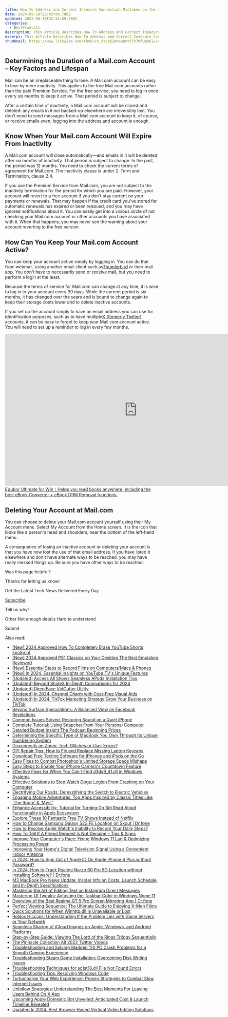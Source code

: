 ```yaml
---
title: How To Address and Correct Insecure Connection Mistakes on the Internet
date: 2024-08-18T22:43:09.780Z
updated: 2024-08-19T22:43:09.780Z
categories:
  - BestProducts
description: This Article Describes How To Address and Correct Insecure Connection Mistakes on the Internet
excerpt: This Article Describes How To Address and Correct Insecure Connection Mistakes on the Internet
thumbnail: https://www.lifewire.com/thmb/xo_2t5e5ZeVaabmtT7h70fUp9UI=/400x300/filters:no_upscale():max_bytes(150000):strip_icc():format(webp)/Firefox_-_Insecure_connection_on_CACert-5e485d89abc5433bb28cee215df06feb.jpg
---
```


## Determining the Duration of a Mail.com Account – Key Factors and Lifespan
 Mail can be an irreplaceable thing to lose. A Mail.com account can be easy to lose by mere inactivity. This applies to the free Mail.com accounts rather than the paid Premium Service. For the free service, you need to log in once every six months to keep it active. That period is subject to change.

 After a certain time of inactivity, a Mail.com account will be closed and deleted: any emails in it not backed-up elsewhere are irreversibly lost. You don't need to send messages from a Mail.com account to keep it, of course, or receive emails even; logging into the address and account is enough.

## Know When Your Mail.com Account Will Expire From Inactivity

 A Mail.com account will close automatically—and emails in it will be deleted after six months of inactivity. That period is subject to change. In the past, the period was 12 months. You need to check the current terms of agreement for Mail.com. The inactivity clause is under 2\. Term and Termination, clause 2.4.

 If you use the Premium Service from Mail.com, you are not subject to the inactivity termination for the period for which you are paid. However, your account will revert to a free account if you don't stay current on your payments or renewals. That may happen if the credit card you've stored for automatic renewals has expired or been reissued, and you may have ignored notifications about it. You can easily get into a vicious circle of not checking your Mail.com account or other accounts you have associated with it. When that happens, you may never see the warning about your account reverting to the free version.

## How Can You Keep Your Mail.com Account Active?

 You can keep your account active simply by logging in. You can do that from webmail, using another email client such as[Thunderbird](https://www.lifewire.com/mozilla-thunderbird-review-1173071) or their mail app. You don't have to necessarily send or receive mail, but you need to perform a login at the least.

 Because the terms of service for Mail.com can change at any time, it is wise to log in to your account every 30 days. While the current period is six months, it has changed over the years and is bound to change again to keep their storage costs lower and to delete inactive accounts.

 If you set up the account simply to have an email address you can use for identification purposes, such as to have multiple[X (formerly Twitter)](https://www.lifewire.com/what-exactly-is-twitter-2483331) accounts, it can be easy to forget to keep your Mail.com account active. You will need to set up a reminder to log in every few months.

<!-- affiliate ads begin -->
<a href="https://secure.2checkout.com/order/checkout.php?PRODS=4599951&QTY=1&AFFILIATE=108875&CART=1"><iframe width="864" height="500" src="https://www.youtube.com/embed/jVnfr5HudQw" title="The Latest and Easiest Solution to Remove Kindle DRM on Windows (without Degrading)" frameborder="0" allow="accelerometer; autoplay; clipboard-write; encrypted-media; gyroscope; picture-in-picture; web-share" referrerpolicy="strict-origin-when-cross-origin" allowfullscreen></iframe>
Epubor Ultimate for Win：Helps you read books anywhere, including the best eBook Converter + eBook DRM Removal functions.</a>
<!-- affiliate ads end -->
## Deleting Your Account at Mail.com

 You can choose to delete your Mail.com account yourself using their My Account menu. Select My Account from the Home screen. It is the icon that looks like a person's head and shoulders, near the bottom of the left-hand menu.

 A consequence of losing an inactive account or deleting your account is that you have now lost the use of that email address. If you have listed it elsewhere and don't have alternate ways to be reached, you may have really messed things up. Be sure you have other ways to be reached.

Was this page helpful?

Thanks for letting us know!

 Get the Latest Tech News Delivered Every Day

[Subscribe](https://www.lifewire.com/#)

Tell us why!

 Other  Not enough details  Hard to understand

 Submit

<ins class="adsbygoogle"
     style="display:block"
     data-ad-format="autorelaxed"
     data-ad-client="ca-pub-7571918770474297"
     data-ad-slot="1223367746"></ins>



<ins class="adsbygoogle"
     style="display:block"
     data-ad-client="ca-pub-7571918770474297"
     data-ad-slot="8358498916"
     data-ad-format="auto"
     data-full-width-responsive="true"></ins>

<span class="atpl-alsoreadstyle">Also read:</span>
<div><ul>
<li><a href="https://eaxpv-info.techidaily.com/new-2024-approved-how-to-completely-erase-youtube-shorts-footprint/"><u>[New] 2024 Approved  How To Completely Erase YouTube Shorts Footprint</u></a></li>
<li><a href="https://screen-capture.techidaily.com/new-2024-approved-ps1-classics-on-your-desktop-the-best-emulators-reviewed/"><u>[New] 2024 Approved  PS1 Classics on Your Desktop  The Best Emulators Reviewed</u></a></li>
<li><a href="https://screen-sharing-recording.techidaily.com/new-essential-steps-to-record-films-on-computersmacs-and-phones/"><u>[New] Essential Steps to Record Films on Computers/Macs & Phones</u></a></li>
<li><a href="https://youtube-data.techidaily.com/n-2024-essential-insights-on-youtube-tvs-unique-features/"><u>[New] In 2024, Essential Insights on YouTube TV's Unique Features</u></a></li>
<li><a href="https://extra-lessons.techidaily.com/updated-access-all-shows-seamless-apods-installation-tips/"><u>[Updated] Access All Shows  Seamless APods Installation Tips</u></a></li>
<li><a href="https://remote-screen-capture.techidaily.com/updated-beyond-sharex-in-depth-comparisons-for-2024/"><u>[Updated] Beyond ShareX  In-Depth Comparisons for 2024</u></a></li>
<li><a href="https://facebook-videos.techidaily.com/updated-directface-vidcutter-utility/"><u>[Updated] DirectFace VidCutter Utility</u></a></li>
<li><a href="https://facebook-video-footage.techidaily.com/updated-in-2024-channel-charm-with-cost-free-visual-aids/"><u>[Updated] In 2024, Channel Charm with Cost-Free Visual Aids</u></a></li>
<li><a href="https://tiktok-video-recordings.techidaily.com/updated-in-2024-tiktok-marketing-strategy-grow-your-business-on-tiktok/"><u>[Updated] In 2024, TikTok Marketing Strategy  Grow Your Business on TikTok</u></a></li>
<li><a href="https://facebook.techidaily.com/beyond-surface-speculations-a-balanced-view-on-facebook-revelations/"><u>Beyond Surface Speculations: A Balanced View on Facebook Revelations</u></a></li>
<li><a href="https://techtrends.techidaily.com/common-issues-solved-restoring-sound-on-a-quiet-iphone/"><u>Common Issues Solved: Restoring Sound on a Quiet iPhone</u></a></li>
<li><a href="https://techtrends.techidaily.com/complete-tutorial-using-snapchat-from-your-personal-computer/"><u>Complete Tutorial: Using Snapchat From Your Personal Computer</u></a></li>
<li><a href="https://extra-hints.techidaily.com/detailed-budget-insight-the-podcast-beginning-prices/"><u>Detailed Budget Insight  The Podcast Beginning Prices</u></a></li>
<li><a href="https://techtrends.techidaily.com/determining-the-specific-type-of-macbook-you-own-through-its-unique-numbering-system/"><u>Determining the Specific Type of MacBook You Own Through Its Unique Numbering System</u></a></li>
<li><a href="https://techtrends.techidaily.com/disconnects-on-zoom-tech-glitches-or-user-errors/"><u>Disconnects on Zoom: Tech Glitches or User Errors?</u></a></li>
<li><a href="https://techtrends.techidaily.com/diy-repair-tips-how-to-fix-and-replace-missing-laptop-keycaps/"><u>DIY Repair Tips: How to Fix and Replace Missing Laptop Keycaps</u></a></li>
<li><a href="https://techtrends.techidaily.com/download-free-texting-software-for-iphones-and-ipods-on-the-go/"><u>Download Free Texting Software for iPhones and iPods on the Go</u></a></li>
<li><a href="https://techtrends.techidaily.com/easy-fixes-to-combat-photoshops-limited-storage-space-mishaps/"><u>Easy Fixes to Combat Photoshop's Limited Storage Space Mishaps</u></a></li>
<li><a href="https://techtrends.techidaily.com/easy-steps-to-enable-your-iphone-cameras-countdown-feature/"><u>Easy Steps to Enable Your iPhone Camera's Countdown Feature</u></a></li>
<li><a href="https://techtrends.techidaily.com/effective-fixes-for-when-you-cant-find-d3dx941dll-in-windows-systems/"><u>Effective Fixes for When You Can't Find d3dx9_41.dll in Windows Systems</u></a></li>
<li><a href="https://win-able.techidaily.com/effective-solutions-to-stop-watch-dogs-legion-from-crashing-on-your-computer/"><u>Effective Solutions to Stop Watch Dogs: Legion From Crashing on Your Computer</u></a></li>
<li><a href="https://techtrends.techidaily.com/electrifying-our-roads-demystifying-the-switch-to-electric-vehicles/"><u>Electrifying Our Roads: Demystifying the Switch to Electric Vehicles</u></a></li>
<li><a href="https://techtrends.techidaily.com/engaging-mobile-adventures-top-apps-inspired-by-classic-titles-like-the-room-and-myst/"><u>Engaging Mobile Adventures: Top Apps Inspired by Classic Titles Like 'The Room' & 'Myst'</u></a></li>
<li><a href="https://techtrends.techidaily.com/enhance-accessibility-tutorial-for-turning-on-siri-read-aloud-functionality-in-apple-ecosystem/"><u>Enhance Accessibility: Tutorial for Turning On Siri Read Aloud Functionality in Apple Ecosystem</u></a></li>
<li><a href="https://techtrends.techidaily.com/explore-these-10-fantastic-free-tv-shows-instead-of-netflix/"><u>Explore These 10 Fantastic Free TV Shows Instead of Netflix</u></a></li>
<li><a href="https://location-social.techidaily.com/how-to-change-samsung-galaxy-s23-fe-location-on-skout-drfone-by-drfone-virtual-android/"><u>How to Change Samsung Galaxy S23 FE Location on Skout | Dr.fone</u></a></li>
<li><a href="https://techtrends.techidaily.com/how-to-resolve-apple-watchs-inability-to-record-your-daily-steps/"><u>How to Resolve Apple Watch's Inability to Record Your Daily Steps?</u></a></li>
<li><a href="https://techtrends.techidaily.com/how-to-tell-if-a-friend-request-is-not-genuine-tips-and-signs/"><u>How To Tell If A Friend Request Is Not Genuine – Tips & Signs</u></a></li>
<li><a href="https://techtrends.techidaily.com/improve-your-computers-pace-fixing-windows-11-lag-and-optimizing-processing-power/"><u>Improve Your Computer's Pace: Fixing Windows 11 Lag & Optimizing Processing Power</u></a></li>
<li><a href="https://techtrends.techidaily.com/improving-your-homes-digital-television-signal-using-a-convenient-indoor-antenna/"><u>Improving Your Home's Digital Television Signal Using a Convenient Indoor Antenna</u></a></li>
<li><a href="https://apple-account.techidaily.com/in-2024-how-to-sign-out-of-apple-id-on-apple-iphone-6-plus-without-password-by-drfone-ios/"><u>In 2024, How to Sign Out of Apple ID On Apple iPhone 6 Plus without Password?</u></a></li>
<li><a href="https://android-location-track.techidaily.com/in-2024-how-to-track-realme-narzo-60-pro-5g-location-without-installing-software-drfone-by-drfone-virtual-android/"><u>In 2024, How to Track Realme Narzo 60 Pro 5G Location without Installing Software? | Dr.fone</u></a></li>
<li><a href="https://techtrends.techidaily.com/m3-macbook-pro-news-update-insider-info-on-costs-launch-schedule-and-in-depth-specifications/"><u>M3 MacBook Pro News Update: Insider Info on Costs, Launch Schedule, and In-Depth Specifications</u></a></li>
<li><a href="https://techtrends.techidaily.com/mastering-the-art-of-editing-text-on-instagram-direct-messages/"><u>Mastering the Art of Editing Text on Instagram Direct Messages</u></a></li>
<li><a href="https://techtrends.techidaily.com/mastering-ui-tweaks-adjusting-the-taskbar-color-in-windows-nvme-11/"><u>Mastering UI Tweaks: Adjusting the Taskbar Color in Windows Nvme 11</u></a></li>
<li><a href="https://screen-mirror.techidaily.com/overview-of-the-best-realme-gt-5-pro-screen-mirroring-app-drfone-by-drfone-android/"><u>Overview of the Best Realme GT 5 Pro Screen Mirroring App | Dr.fone</u></a></li>
<li><a href="https://technical-tips.techidaily.com/perfect-viewing-sequence-the-ultimate-guide-to-enjoying-x-men-films/"><u>Perfect Viewing Sequence: The Ultimate Guide to Enjoying X-Men Films</u></a></li>
<li><a href="https://techtrends.techidaily.com/quick-solutions-for-when-winhttpdll-is-unavailable-or-lost/"><u>Quick Solutions for When Winhttp.dll Is Unavailable or Lost</u></a></li>
<li><a href="https://techtrends.techidaily.com/roblox-hiccups-understanding-if-the-problem-lies-with-game-servers-or-your-network/"><u>Roblox Hiccups: Understanding If the Problem Lies with Game Servers or Your Network</u></a></li>
<li><a href="https://techtrends.techidaily.com/seamless-sharing-of-icloud-images-on-apple-windows-and-android-platforms/"><u>Seamless Sharing of iCloud Images on Apple, Windows, and Android Platforms</u></a></li>
<li><a href="https://techtrends.techidaily.com/step-by-step-guide-viewing-the-lord-of-the-rings-trilogy-sequentially/"><u>Step-by-Step Guide: Viewing The Lord of the Rings Trilogy Sequentially</u></a></li>
<li><a href="https://twitter-videos.techidaily.com/the-pinnacle-collection-all-2023-twitter-videos/"><u>The Pinnacle Collection  All 2023 Twitter Videos</u></a></li>
<li><a href="https://program-issues.techidaily.com/troubleshooting-and-solving-madden-20-pc-crash-problems-for-a-smooth-gaming-experience/"><u>Troubleshooting and Solving Madden '20 PC Crash Problems for a Smooth Gaming Experience</u></a></li>
<li><a href="https://techtrends.techidaily.com/troubleshooting-steam-game-installation-overcoming-disk-writing-issues/"><u>Troubleshooting Steam Game Installation: Overcoming Disk Writing Issues</u></a></li>
<li><a href="https://techtrends.techidaily.com/troubleshooting-techniques-for-ac1st16dll-file-not-found-errors/"><u>Troubleshooting Techniques for ac1st16.dll File Not Found Errors</u></a></li>
<li><a href="https://techtrends.techidaily.com/troubleshooting-tips-resolving-windows-code/"><u>Troubleshooting Tips: Resolving Windows Code</u></a></li>
<li><a href="https://techtrends.techidaily.com/turbocharge-your-web-experience-proven-strategies-to-combat-slow-internet-issues/"><u>Turbocharge Your Web Experience: Proven Strategies to Combat Slow Internet Issues</u></a></li>
<li><a href="https://techtrends.techidaily.com/unfollow-strategies-understanding-the-best-moments-for-leaving-users-behind-on-x-app/"><u>Unfollow Strategies: Understanding The Best Moments For Leaving Users Behind On X App</u></a></li>
<li><a href="https://techtrends.techidaily.com/upcoming-apple-domestic-bot-unveiled-anticipated-cost-and-launch-timeline-revealed/"><u>Upcoming Apple Domestic Bot Unveiled: Anticipated Cost & Launch Timeline Revealed</u></a></li>
<li><a href="https://ai-video-tools.techidaily.com/updated-in-2024-best-browser-based-vertical-video-editing-solutions/"><u>Updated In 2024, Best Browser-Based Vertical Video Editing Solutions</u></a></li>
</ul></div>
